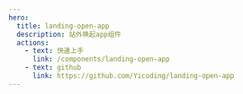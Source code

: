 ```yaml
---
hero:
  title: landing-open-app
  description: 站外唤起app组件
  actions:
    - text: 快速上手
      link: /components/landing-open-app
    - text: github
      link: https://github.com/Yicoding/landing-open-app
---
```

